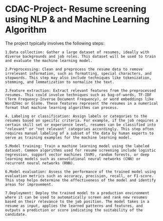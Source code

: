 # CDAC-Project- Resume screening using NLP & and Machine Learning Algorithm 


The project typically involves the following steps:

    1.Data collection: Gather a large dataset of resumes, ideally with diverse backgrounds and job roles. This dataset will be used to train and evaluate the machine learning model.

    2.Preprocessing: Clean and preprocess the resume data to remove irrelevant information, such as formatting, special characters, and stopwords. This step may also include techniques like tokenization, stemming, and lemmatization to normalize the text.

    3.Feature extraction: Extract relevant features from the preprocessed resumes. This could involve techniques such as bag-of-words, TF-IDF (Term Frequency-Inverse Document Frequency), or word embeddings like Word2Vec or GloVe. These features represent the resumes in a numerical format that machine learning algorithms can process.

    4. Labeling or classification: Assign labels or categories to the resumes based on specific criteria. For example, if the job requires a certain skill set or experience level, resumes can be classified into "relevant" or "not relevant" categories accordingly. This step often requires manual labeling of a subset of the data by human experts to serve as training examples for the machine learning model.

    5.Model training: Train a machine learning model using the labeled dataset. Common algorithms used for resume screening include logistic regression, support vector machines (SVM), random forests, or deep learning models such as convolutional neural networks (CNN) or recurrent neural networks (RNN).

    6.Model evaluation: Assess the performance of the trained model using evaluation metrics such as accuracy, precision, recall, or F1-score. This step helps determine the effectiveness of the model and identify areas for improvement.

    7.Deployment: Deploy the trained model to a production environment where it can be used to automatically screen and rank new resumes based on their relevance to the job position. The model takes in a resume as input, applies the learned patterns and features, and outputs a prediction or score indicating the suitability of the candidate.

